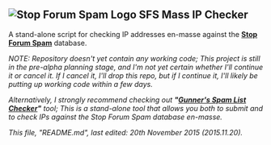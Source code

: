 ## ![Stop Forum Spam Logo](https://raw.githubusercontent.com/Maikuolan/SFS-Mass-IP-Checker/master/public/sfs.gif) **SFS Mass IP Checker**

A stand-alone script for checking IP addresses en-masse against the **[Stop Forum Spam](http://www.stopforumspam.com/)** database.

*NOTE: Repository doesn't yet contain any working code; This project is still in the pre-alpha planning stage, and I'm not yet certain whether I'll continue it or cancel it. If I cancel it, I'll drop this repo, but if I continue it, I'll likely be putting up working code within a few days.*

*Alternatively, I strongly recommend checking out __"[Gunner's Spam List Checker](http://www.gunnerinc.com/index.htm)"__ tool; This is a stand-alone tool that allows you both to submit and to check IPs against the Stop Forum Spam database en-masse.*

*This file, "README.md", last edited: 20th November 2015 (2015.11.20).*
